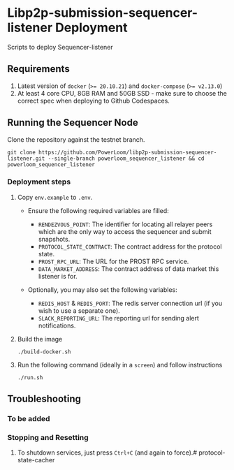 # Libp2p-submission-sequencer-listener Deployment
Scripts to deploy Sequencer-listener

## Requirements

1. Latest version of `docker` (`>= 20.10.21`) and `docker-compose` (`>= v2.13.0`)
2. At least 4 core CPU, 8GB RAM and 50GB SSD - make sure to choose the correct spec when deploying to Github Codespaces.

## Running the Sequencer Node

Clone the repository against the testnet branch.

`git clone https://github.com/PowerLoom/libp2p-submission-sequencer-listener.git --single-branch powerloom_sequencer_listener && cd powerloom_sequencer_listener`


### Deployment steps

1. Copy `env.example` to `.env`.
    - Ensure the following required variables are filled:
        - `RENDEZVOUS_POINT`: The identifier for locating all relayer peers which are the only way to access the sequencer and submit snapshots.
        - `PROTOCOL_STATE_CONTRACT`: The contract address for the protocol state.
        - `PROST_RPC_URL`: The URL for the PROST RPC service.
        - `DATA_MARKET_ADDRESS`: The contract address of data market this listener is for.

    - Optionally, you may also set the following variables:
        - `REDIS_HOST` & `REDIS_PORT`: The redis server connection url (if you wish to use a separate one).
        - `SLACK_REPORTING_URL`: The reporting url for sending alert notifications.

2. Build the image

   `./build-docker.sh`

3. Run the following command (ideally in a `screen`) and follow instructions

   `./run.sh`

## Troubleshooting
### To be added
### Stopping and Resetting
1. To shutdown services, just press `Ctrl+C` (and again to force).# protocol-state-cacher
